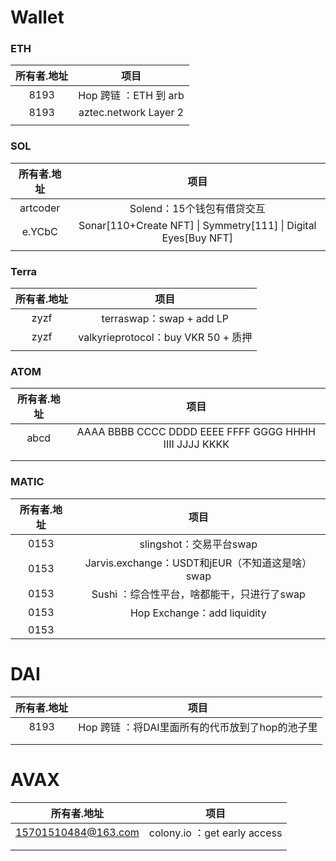 # Wallet

### ETH

| 所有者.地址 |         项目          |
| :---------: | :-------------------: |
|    8193     | Hop 跨链 ：ETH 到 arb |
|    8193     | aztec.network Layer 2 |
|             |                       |

### SOL

| 所有者.地址 |                             项目                             |
| :---------: | :----------------------------------------------------------: |
|  artcoder   |                  Solend：15个钱包有借贷交互                  |
|   e.YCbC    | Sonar[110+Create NFT] \| Symmetry[111] \| Digital Eyes[Buy NFT] |
|             |                                                              |

### Terra

| 所有者.地址 |                项目                 |
| :---------: | :---------------------------------: |
|    zyzf     |      terraswap：swap + add LP       |
|    zyzf     | valkyrieprotocol：buy VKR 50 + 质押 |
|             |                                     |

### ATOM

| 所有者.地址 |                          项目                          |
| :---------: | :----------------------------------------------------: |
|    abcd     | AAAA BBBB CCCC DDDD EEEE FFFF GGGG HHHH IIII JJJJ KKKK |
|             |                                                        |
|             |                                                        |

### MATIC

| 所有者.地址 |                       项目                       |
| :---------: | :----------------------------------------------: |
|    0153     |             slingshot：交易平台swap              |
|    0153     | Jarvis.exchange：USDT和jEUR（不知道这是啥） swap |
|    0153     |    Sushi ：综合性平台，啥都能干，只进行了swap    |
|    0153     |           Hop Exchange：add liquidity            |
|    0153     |                                                  |



# DAI

| 所有者.地址 |                      项目                       |
| :---------: | :---------------------------------------------: |
|    8193     | Hop 跨链 ：将DAI里面所有的代币放到了hop的池子里 |
|             |                                                 |
|             |                                                 |



# AVAX

|     所有者.地址     |             项目             |
| :-----------------: | :--------------------------: |
| 15701510484@163.com | colony.io ：get early access |
|                     |                              |
|                     |                              |

